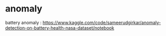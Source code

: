 # anomaly


battery anomaly : <https://www.kaggle.com/code/sameerudgirkar/anomaly-detection-on-battery-health-nasa-dataset/notebook>
